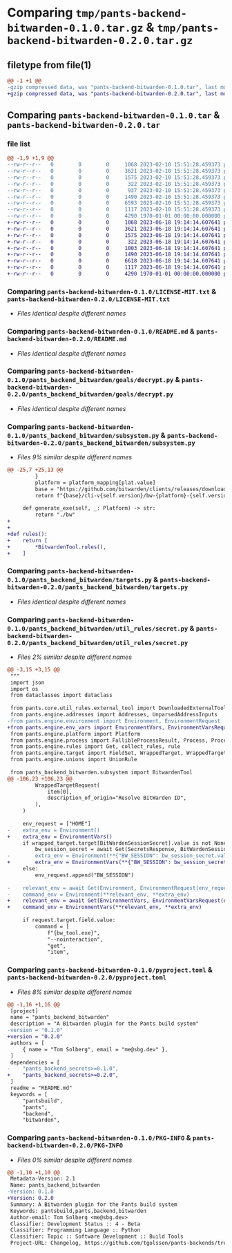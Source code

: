 # Comparing `tmp/pants-backend-bitwarden-0.1.0.tar.gz` & `tmp/pants-backend-bitwarden-0.2.0.tar.gz`

## filetype from file(1)

```diff
@@ -1 +1 @@
-gzip compressed data, was "pants-backend-bitwarden-0.1.0.tar", last modified: Fri Feb 10 15:51:28 2023, max compression
+gzip compressed data, was "pants-backend-bitwarden-0.2.0.tar", last modified: Sun Jun 18 19:14:14 2023, max compression
```

## Comparing `pants-backend-bitwarden-0.1.0.tar` & `pants-backend-bitwarden-0.2.0.tar`

### file list

```diff
@@ -1,9 +1,9 @@
--rw-r--r--   0        0        0     1068 2023-02-10 15:51:28.459373 pants-backend-bitwarden-0.1.0/LICENSE-MIT.txt
--rw-r--r--   0        0        0     3621 2023-02-10 15:51:28.459373 pants-backend-bitwarden-0.1.0/README.md
--rw-r--r--   0        0        0     1575 2023-02-10 15:51:28.459373 pants-backend-bitwarden-0.1.0/pants_backend_bitwarden/goals/decrypt.py
--rw-r--r--   0        0        0      322 2023-02-10 15:51:28.459373 pants-backend-bitwarden-0.1.0/pants_backend_bitwarden/register.py
--rw-r--r--   0        0        0      937 2023-02-10 15:51:28.459373 pants-backend-bitwarden-0.1.0/pants_backend_bitwarden/subsystem.py
--rw-r--r--   0        0        0     1490 2023-02-10 15:51:28.459373 pants-backend-bitwarden-0.1.0/pants_backend_bitwarden/targets.py
--rw-r--r--   0        0        0     6593 2023-02-10 15:51:28.459373 pants-backend-bitwarden-0.1.0/pants_backend_bitwarden/util_rules/secret.py
--rw-r--r--   0        0        0     1117 2023-02-10 15:51:28.459373 pants-backend-bitwarden-0.1.0/pyproject.toml
--rw-r--r--   0        0        0     4290 1970-01-01 00:00:00.000000 pants-backend-bitwarden-0.1.0/PKG-INFO
+-rw-r--r--   0        0        0     1068 2023-06-18 19:14:14.607641 pants-backend-bitwarden-0.2.0/LICENSE-MIT.txt
+-rw-r--r--   0        0        0     3621 2023-06-18 19:14:14.607641 pants-backend-bitwarden-0.2.0/README.md
+-rw-r--r--   0        0        0     1575 2023-06-18 19:14:14.607641 pants-backend-bitwarden-0.2.0/pants_backend_bitwarden/goals/decrypt.py
+-rw-r--r--   0        0        0      322 2023-06-18 19:14:14.607641 pants-backend-bitwarden-0.2.0/pants_backend_bitwarden/register.py
+-rw-r--r--   0        0        0     1003 2023-06-18 19:14:14.607641 pants-backend-bitwarden-0.2.0/pants_backend_bitwarden/subsystem.py
+-rw-r--r--   0        0        0     1490 2023-06-18 19:14:14.607641 pants-backend-bitwarden-0.2.0/pants_backend_bitwarden/targets.py
+-rw-r--r--   0        0        0     6618 2023-06-18 19:14:14.607641 pants-backend-bitwarden-0.2.0/pants_backend_bitwarden/util_rules/secret.py
+-rw-r--r--   0        0        0     1117 2023-06-18 19:14:14.607641 pants-backend-bitwarden-0.2.0/pyproject.toml
+-rw-r--r--   0        0        0     4290 1970-01-01 00:00:00.000000 pants-backend-bitwarden-0.2.0/PKG-INFO
```

### Comparing `pants-backend-bitwarden-0.1.0/LICENSE-MIT.txt` & `pants-backend-bitwarden-0.2.0/LICENSE-MIT.txt`

 * *Files identical despite different names*

### Comparing `pants-backend-bitwarden-0.1.0/README.md` & `pants-backend-bitwarden-0.2.0/README.md`

 * *Files identical despite different names*

### Comparing `pants-backend-bitwarden-0.1.0/pants_backend_bitwarden/goals/decrypt.py` & `pants-backend-bitwarden-0.2.0/pants_backend_bitwarden/goals/decrypt.py`

 * *Files identical despite different names*

### Comparing `pants-backend-bitwarden-0.1.0/pants_backend_bitwarden/subsystem.py` & `pants-backend-bitwarden-0.2.0/pants_backend_bitwarden/subsystem.py`

 * *Files 9% similar despite different names*

```diff
@@ -25,7 +25,13 @@
         }
         platform = platform_mapping[plat.value]
         base = "https://github.com/bitwarden/clients/releases/download"
         return f"{base}/cli-v{self.version}/bw-{platform}-{self.version}.zip"
 
     def generate_exe(self, _: Platform) -> str:
         return "./bw"
+
+
+def rules():
+    return [
+        *BitwardenTool.rules(),
+    ]
```

### Comparing `pants-backend-bitwarden-0.1.0/pants_backend_bitwarden/targets.py` & `pants-backend-bitwarden-0.2.0/pants_backend_bitwarden/targets.py`

 * *Files identical despite different names*

### Comparing `pants-backend-bitwarden-0.1.0/pants_backend_bitwarden/util_rules/secret.py` & `pants-backend-bitwarden-0.2.0/pants_backend_bitwarden/util_rules/secret.py`

 * *Files 2% similar despite different names*

```diff
@@ -3,15 +3,15 @@
 """
 import json
 import os
 from dataclasses import dataclass
 
 from pants.core.util_rules.external_tool import DownloadedExternalTool, ExternalToolRequest
 from pants.engine.addresses import Addresses, UnparsedAddressInputs
-from pants.engine.environment import Environment, EnvironmentRequest
+from pants.engine.env_vars import EnvironmentVars, EnvironmentVarsRequest
 from pants.engine.platform import Platform
 from pants.engine.process import FallibleProcessResult, Process, ProcessCacheScope
 from pants.engine.rules import Get, collect_rules, rule
 from pants.engine.target import FieldSet, WrappedTarget, WrappedTargetRequest
 from pants.engine.unions import UnionRule
 
 from pants_backend_bitwarden.subsystem import BitwardenTool
@@ -106,23 +106,23 @@
         WrappedTargetRequest(
             item[0],
             description_of_origin="Resolve BitWarden ID",
         ),
     )
 
     env_request = ["HOME"]
-    extra_env = Environment()
+    extra_env = EnvironmentVars()
     if wrapped_target.target[BitWardenSessionSecret].value is not None:
         bw_session_secret = await Get(SecretsResponse, BitWardenSessionKeyRequest(wrapped_target.target))
-        extra_env = Environment(**{"BW_SESSION": bw_session_secret.value.value})
+        extra_env = EnvironmentVars(**{"BW_SESSION": bw_session_secret.value.value})
     else:
         env_request.append("BW_SESSION")
 
-    relevant_env = await Get(Environment, EnvironmentRequest(env_request))
-    command_env = Environment(**relevant_env, **extra_env)
+    relevant_env = await Get(EnvironmentVars, EnvironmentVarsRequest(env_request))
+    command_env = EnvironmentVars(**relevant_env, **extra_env)
 
     if request.target.field.value:
         command = [
             f"{bw_tool.exe}",
             "--nointeraction",
             "get",
             "item",
```

### Comparing `pants-backend-bitwarden-0.1.0/pyproject.toml` & `pants-backend-bitwarden-0.2.0/pyproject.toml`

 * *Files 8% similar despite different names*

```diff
@@ -1,16 +1,16 @@
 [project]
 name = "pants_backend_bitwarden"
 description = "A Bitwarden plugin for the Pants build system"
-version = "0.1.0"
+version = "0.2.0"
 authors = [
     { name = "Tom Solberg", email = "me@sbg.dev" },
 ]
 dependencies = [
-    "pants_backend_secrets>=0.1.0",
+    "pants_backend_secrets>=0.2.0",
 ]
 readme = "README.md"
 keywords = [
     "pantsbuild",
     "pants",
     "backend",
     "bitwarden",
```

### Comparing `pants-backend-bitwarden-0.1.0/PKG-INFO` & `pants-backend-bitwarden-0.2.0/PKG-INFO`

 * *Files 0% similar despite different names*

```diff
@@ -1,10 +1,10 @@
 Metadata-Version: 2.1
 Name: pants_backend_bitwarden
-Version: 0.1.0
+Version: 0.2.0
 Summary: A Bitwarden plugin for the Pants build system
 Keywords: pantsbuild,pants,backend,bitwarden
 Author-email: Tom Solberg <me@sbg.dev>
 Classifier: Development Status :: 4 - Beta
 Classifier: Programming Language :: Python
 Classifier: Topic :: Software Development :: Build Tools
 Project-URL: Changelog, https://github.com/tgolsson/pants-backends/tree/main/pants-plugins/bitwarden/CHANGELOG.md
```

